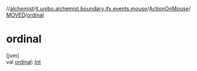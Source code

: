 //[alchemist](../../../../index.md)/[it.unibo.alchemist.boundary.jfx.events.mouse](../../index.md)/[ActionOnMouse](../index.md)/[MOVED](index.md)/[ordinal](ordinal.md)

# ordinal

[jvm]\
val [ordinal](ordinal.md): [Int](https://kotlinlang.org/api/latest/jvm/stdlib/kotlin/-int/index.html)
